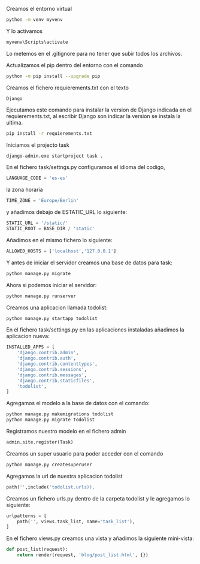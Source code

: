 Creamos el entorno virtual 
```bash
python -m venv myvenv 
```
Y lo activamos 
```bash
myvenv\Scripts\activate 
```
Lo metemos en el .gitignore para no tener que subir todos los archivos.

Actualizamos el pip dentro del entorno con el comando 
```bash
python -m pip install --upgrade pip
```
Creamos el fichero requierements.txt con el texto 
```text
Django
```

Ejecutamos este comando para instalar la version de Django indicada en el requierements.txt, al escribir Django son indicar la version se instala la ultima.
```bash
pip install -r requierements.txt
```
Iniciamos el projecto task 
```bash 
django-admin.exe startproject task .
```

En el fichero task/settngs.py configuramos el idioma del codigo, 
```python
LANGUAGE_CODE = 'es-es'
```
la zona horaria
```python
TIME_ZONE = 'Europe/Berlin'
```
y añadimos debajo de ESTATIC_URL lo siguiente:
```python
STATIC_URL = '/static/'
STATIC_ROOT = BASE_DIR / 'static'
```
Añadimos en el mismo fichero lo siguiente:
```python
ALLOWED_HOSTS = ['localhost','127.0.0.1']
```

Y antes de iniciar el servidor creamos una base de datos para task:
```bash
python manage.py migrate
```

Ahora si podemos iniciar el servidor: 
```bash
python manage.py runserver
```

Creamos una aplicacion llamada todolist:
```bash
python manage.py startapp todolist
```

En el fichero task/settings.py en las aplicaciones instaladas añadimos la aplicacion nueva:
```python
INSTALLED_APPS = [
    'django.contrib.admin',
    'django.contrib.auth',
    'django.contrib.contenttypes',
    'django.contrib.sessions',
    'django.contrib.messages',
    'django.contrib.staticfiles',
    'todolist',
]
```

Agregamos el modelo a la base de datos con el comando:
```bash
python manage.py makemigrations todolist
python manage.py migrate todolist
```

Registramos nuestro modelo en el fichero admin 
```python
admin.site.register(Task)
```

Creamos un super usuario para poder acceder con el comando 
```bash
python manage.py createsuperuser
```

Agregamos la url de nuestra aplicacion todolist
```python
path('',include('todolist.urls)),
```

Creamos un fichero urls.py dentro de la carpeta todolist y le agregamos lo siguiente:
```python
urlpatterns = [
    path('', views.task_list, name='task_list'),
]
```

En el fichero views.py creamos una vista y añadimos la siguiente mini-vista:
```python
def post_list(request):
    return render(request, 'blog/post_list.html', {})
```